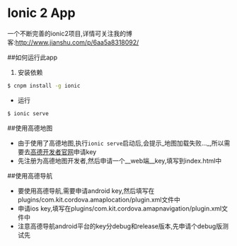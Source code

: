 Ionic 2 App 
=====================
一个不断完善的ionic2项目,详情可关注我的博客:http://www.jianshu.com/p/6aa5a8318092/

##如何运行此app
1.  安装依赖
```bash
$ cnpm install -g ionic
```
* 运行
```bash
$ ionic serve
```
##使用高德地图
* 由于使用了高德地图,执行`ionic serve`启动后,会提示_地图加载失败..._,所以需要去[高德开发者官网](http://lbs.amap.com/dev/)申请key
* 先注册为高德地图开发者,然后申请一个__web端__key,填写到index.html中

##使用高德导航
* 要使用高德导航,需要申请android key,然后填写在plugins/com.kit.cordova.amaplocation/plugin.xml文件中
* 申请ios key,填写在plugins/com.kit.cordova.amapnavigation/plugin.xml文件中
* 注意高德导航android平台的key分debug和release版本,先申请个debug版测试先

